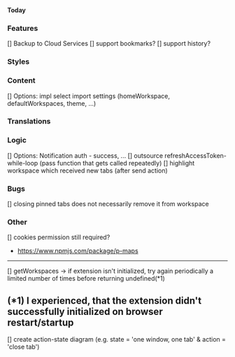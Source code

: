 **Today**
### Features
[] Backup to Cloud Services
[] support bookmarks?
[] support history?
### Styles
### Content
[] Options: impl select import settings (homeWorkspace, defaultWorkspaces, theme, ...)
### Translations
### Logic
[] Options: Notification auth - success, ...
[] outsource refreshAccessToken-while-loop (pass function that gets called repeatedly)
[] highlight workspace which received new tabs (after send action)

### Bugs
[] closing pinned tabs does not necessarily remove it from workspace
### Other
[] cookies permission still required?
- https://www.npmjs.com/package/p-maps
---
[] getWorkspaces -> if extension isn't initialized, try again periodically a limited number of times before returning undefined(*1)

(*1) I experienced, that the extension didn't successfully initialized on browser restart/startup
---
[] create action-state diagram (e.g. state = 'one window, one tab' & action = 'close tab')